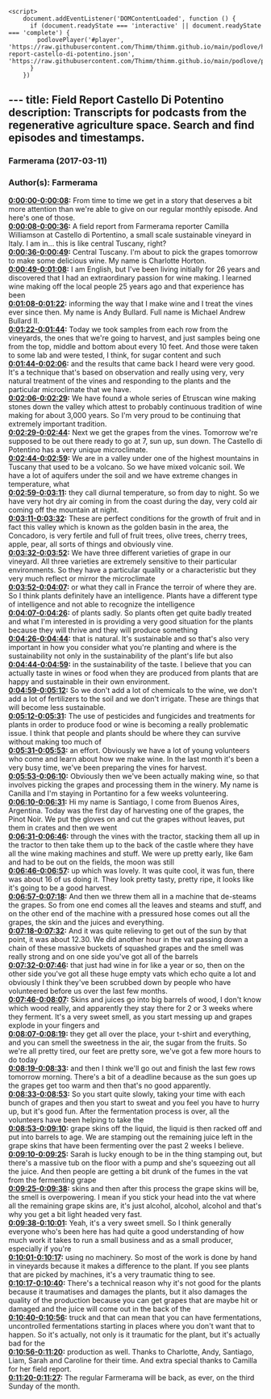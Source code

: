 <script src="https://cdn.podlove.org/web-player/embed.js"></script>
    <script>
        document.addEventListener('DOMContentLoaded', function () {
          if (document.readyState === 'interactive' || document.readyState === 'complete') {
            podlovePlayer('#player', 'https://raw.githubusercontent.com/Thimm/thimm.github.io/main/podlove/https://raw.githubusercontent.com/Thimm/thimm.github.io/main/podlove/podlove/Farmerama/Field-report-castello-di-potentino.json', 'https://raw.githubusercontent.com/Thimm/thimm.github.io/main/podlove/podlove/Farmerama/config.json').then(registerExternalEvents('player'))
          }
        })
  </script>---
title: Field Report Castello Di Potentino
description: Transcripts for podcasts from the regenerative agriculture space. Search and find episodes and timestamps.
---

### Farmerama  (2017-03-11)  
### Author(s): Farmerama  

**[0:00:00-0:00:08](https://soundcloud.com/farmerama-radio/farmerama-field-report-castello-di-potentino#t=0:00:00):**  From time to time we get in a story that deserves a bit more attention than we're able to give  on our regular monthly episode.  And here's one of those.  
**[0:00:08-0:00:36](https://soundcloud.com/farmerama-radio/farmerama-field-report-castello-di-potentino#t=0:00:08):**  A field report from Farmerama reporter Camilla Williamson at Castello di Portentino, a small  scale sustainable vineyard in Italy.  I am in... this is like central Tuscany, right?  
**[0:00:36-0:00:49](https://soundcloud.com/farmerama-radio/farmerama-field-report-castello-di-potentino#t=0:00:36):**  Central Tuscany.  I'm about to pick the grapes tomorrow to make some delicious wine.  My name is Charlotte Horton.  
**[0:00:49-0:01:08](https://soundcloud.com/farmerama-radio/farmerama-field-report-castello-di-potentino#t=0:00:49):**  I am English, but I've been living initially for 26 years and discovered that I had an  extraordinary passion for wine making.  I learned wine making off the local people 25 years ago and that experience has been  
**[0:01:08-0:01:22](https://soundcloud.com/farmerama-radio/farmerama-field-report-castello-di-potentino#t=0:01:08):**  informing the way that I make wine and I treat the vines ever since then.  My name is Andy Bullard.  Full name is Michael Andrew Bullard II.  
**[0:01:22-0:01:44](https://soundcloud.com/farmerama-radio/farmerama-field-report-castello-di-potentino#t=0:01:22):**  Today we took samples from each row from the vineyards, the ones that we're going to harvest,  and just samples being one from the top, middle and bottom about every 10 feet.  And those were taken to some lab and were tested, I think, for sugar content and such  
**[0:01:44-0:02:06](https://soundcloud.com/farmerama-radio/farmerama-field-report-castello-di-potentino#t=0:01:44):**  and the results that came back I heard were very good.  It's a technique that's based on observation and really using very, very natural treatment  of the vines and responding to the plants and the particular microclimate that we have.  
**[0:02:06-0:02:29](https://soundcloud.com/farmerama-radio/farmerama-field-report-castello-di-potentino#t=0:02:06):**  We have found a whole series of Etruscan wine making stones down the valley which attest  to probably continuous tradition of wine making for about 3,000 years.  So I'm very proud to be continuing that extremely important tradition.  
**[0:02:29-0:02:44](https://soundcloud.com/farmerama-radio/farmerama-field-report-castello-di-potentino#t=0:02:29):**  Next we get the grapes from the vines.  Tomorrow we're supposed to be out there ready to go at 7, sun up, sun down.  The Castello di Potentino has a very unique microclimate.  
**[0:02:44-0:02:59](https://soundcloud.com/farmerama-radio/farmerama-field-report-castello-di-potentino#t=0:02:44):**  We are in a valley under one of the highest mountains in Tuscany that used to be a volcano.  So we have mixed volcanic soil.  We have a lot of aquifers under the soil and we have extreme changes in temperature, what  
**[0:02:59-0:03:11](https://soundcloud.com/farmerama-radio/farmerama-field-report-castello-di-potentino#t=0:02:59):**  they call diurnal temperature, so from day to night.  So we have very hot dry air coming in from the coast during the day, very cold air coming  off the mountain at night.  
**[0:03:11-0:03:32](https://soundcloud.com/farmerama-radio/farmerama-field-report-castello-di-potentino#t=0:03:11):**  These are perfect conditions for the growth of fruit and in fact this valley which is  known as the golden basin in the area, the Concadoro, is very fertile and full of fruit  trees, olive trees, cherry trees, apple, pear, all sorts of things and obviously vine.  
**[0:03:32-0:03:52](https://soundcloud.com/farmerama-radio/farmerama-field-report-castello-di-potentino#t=0:03:32):**  We have three different varieties of grape in our vineyard.  All three varieties are extremely sensitive to their particular environments.  So they have a particular quality or a characteristic but they very much reflect or mirror the microclimate  
**[0:03:52-0:04:07](https://soundcloud.com/farmerama-radio/farmerama-field-report-castello-di-potentino#t=0:03:52):**  or what they call in France the terroir of where they are.  So I think plants definitely have an intelligence.  Plants have a different type of intelligence and not able to recognize the intelligence  
**[0:04:07-0:04:26](https://soundcloud.com/farmerama-radio/farmerama-field-report-castello-di-potentino#t=0:04:07):**  of plants sadly.  So plants often get quite badly treated and what I'm interested in is providing a very  good situation for the plants because they will thrive and they will produce something  
**[0:04:26-0:04:44](https://soundcloud.com/farmerama-radio/farmerama-field-report-castello-di-potentino#t=0:04:26):**  that is natural.  It's sustainable and so that's also very important in how you consider what you're planting and  where is the sustainability not only in the sustainability of the plant's life but also  
**[0:04:44-0:04:59](https://soundcloud.com/farmerama-radio/farmerama-field-report-castello-di-potentino#t=0:04:44):**  in the sustainability of the taste.  I believe that you can actually taste in wines or food when they are produced from plants  that are happy and sustainable in their own environment.  
**[0:04:59-0:05:12](https://soundcloud.com/farmerama-radio/farmerama-field-report-castello-di-potentino#t=0:04:59):**  So we don't add a lot of chemicals to the wine, we don't add a lot of fertilizers to  the soil and we don't irrigate.  These are things that will become less sustainable.  
**[0:05:12-0:05:31](https://soundcloud.com/farmerama-radio/farmerama-field-report-castello-di-potentino#t=0:05:12):**  The use of pesticides and fungicides and treatments for plants in order to produce food or wine  is becoming a really problematic issue.  I think that people and plants should be where they can survive without making too much of  
**[0:05:31-0:05:53](https://soundcloud.com/farmerama-radio/farmerama-field-report-castello-di-potentino#t=0:05:31):**  an effort.  Obviously we have a lot of young volunteers who come and learn about how we make wine.  In the last month it's been a very busy time, we've been preparing the vines for harvest.  
**[0:05:53-0:06:10](https://soundcloud.com/farmerama-radio/farmerama-field-report-castello-di-potentino#t=0:05:53):**  Obviously then we've been actually making wine, so that involves picking the grapes  and processing them in the winery.  My name is Canilla and I'm staying in Portantino for a few weeks volunteering.  
**[0:06:10-0:06:31](https://soundcloud.com/farmerama-radio/farmerama-field-report-castello-di-potentino#t=0:06:10):**  Hi my name is Santiago, I come from Buenos Aires, Argentina.  Today was the first day of harvesting one of the grapes, the Pinot Noir.  We put the gloves on and cut the grapes without leaves, put them in crates and then we went  
**[0:06:31-0:06:46](https://soundcloud.com/farmerama-radio/farmerama-field-report-castello-di-potentino#t=0:06:31):**  through the vines with the tractor, stacking them all up in the tractor to then take them  up to the back of the castle where they have all the wine making machines and stuff.  We were up pretty early, like 6am and had to be out on the fields, the moon was still  
**[0:06:46-0:06:57](https://soundcloud.com/farmerama-radio/farmerama-field-report-castello-di-potentino#t=0:06:46):**  up which was lovely.  It was quite cool, it was fun, there was about 16 of us doing it.  They look pretty tasty, pretty ripe, it looks like it's going to be a good harvest.  
**[0:06:57-0:07:18](https://soundcloud.com/farmerama-radio/farmerama-field-report-castello-di-potentino#t=0:06:57):**  And then we threw them all in a machine that de-steams the grapes.  So from one end comes all the leaves and steams and stuff, and on the other end of the machine  with a pressured hose comes out all the grapes, the skin and the juices and everything.  
**[0:07:18-0:07:32](https://soundcloud.com/farmerama-radio/farmerama-field-report-castello-di-potentino#t=0:07:18):**  And it was quite relieving to get out of the sun by that point, it was about 12.30.  We did another hour in the vat passing down a chain of these massive buckets of squashed  grapes and the smell was really strong and on one side you've got all of the barrels  
**[0:07:32-0:07:46](https://soundcloud.com/farmerama-radio/farmerama-field-report-castello-di-potentino#t=0:07:32):**  that just had wine in for like a year or so, then on the other side you've got all these  huge empty vats which echo quite a lot and obviously I think they've been scrubbed down  by people who have volunteered before us over the last few months.  
**[0:07:46-0:08:07](https://soundcloud.com/farmerama-radio/farmerama-field-report-castello-di-potentino#t=0:07:46):**  Skins and juices go into big barrels of wood, I don't know which wood really, and apparently  they stay there for 2 or 3 weeks where they ferment.  It's a very sweet smell, as you start messing up and grapes explode in your fingers and  
**[0:08:07-0:08:19](https://soundcloud.com/farmerama-radio/farmerama-field-report-castello-di-potentino#t=0:08:07):**  they get all over the place, your t-shirt and everything, and you can smell the sweetness  in the air, the sugar from the fruits.  So we're all pretty tired, our feet are pretty sore, we've got a few more hours to do today  
**[0:08:19-0:08:33](https://soundcloud.com/farmerama-radio/farmerama-field-report-castello-di-potentino#t=0:08:19):**  and then I think we'll go out and finish the last few rows tomorrow morning.  There's a bit of a deadline because as the sun goes up the grapes get too warm and then  that's no good apparently.  
**[0:08:33-0:08:53](https://soundcloud.com/farmerama-radio/farmerama-field-report-castello-di-potentino#t=0:08:33):**  So you start quite slowly, taking your time with each bunch of grapes and then you start  to sweat and you feel you have to hurry up, but it's good fun.  After the fermentation process is over, all the volunteers have been helping to take the  
**[0:08:53-0:09:10](https://soundcloud.com/farmerama-radio/farmerama-field-report-castello-di-potentino#t=0:08:53):**  grape skins off the liquid, the liquid is then racked off and put into barrels to age.  We are stamping out the remaining juice left in the grape skins that have been fermenting  over the past 2 weeks I believe.  
**[0:09:10-0:09:25](https://soundcloud.com/farmerama-radio/farmerama-field-report-castello-di-potentino#t=0:09:10):**  Sarah is lucky enough to be in the thing stamping out, but there's a massive tub on the floor  with a pump and she's squeezing out all the juice.  And then people are getting a bit drunk of the fumes in the vat from the fermenting grape  
**[0:09:25-0:09:38](https://soundcloud.com/farmerama-radio/farmerama-field-report-castello-di-potentino#t=0:09:25):**  skins and then after this process the grape skins will be, the smell is overpowering.  I mean if you stick your head into the vat where all the remaining grape skins are, it's  just alcohol, alcohol, alcohol and that's why you get a bit light headed very fast.  
**[0:09:38-0:10:01](https://soundcloud.com/farmerama-radio/farmerama-field-report-castello-di-potentino#t=0:09:38):**  Yeah, it's a very sweet smell.  So I think generally everyone who's been here has had quite a good understanding of how  much work it takes to run a small business and as a small producer, especially if you're  
**[0:10:01-0:10:17](https://soundcloud.com/farmerama-radio/farmerama-field-report-castello-di-potentino#t=0:10:01):**  using no machinery.  So most of the work is done by hand in vineyards because it makes a difference to the plant.  If you see plants that are picked by machines, it's a very traumatic thing to see.  
**[0:10:17-0:10:40](https://soundcloud.com/farmerama-radio/farmerama-field-report-castello-di-potentino#t=0:10:17):**  There's a technical reason why it's not good for the plants because it traumatises and  damages the plants, but it also damages the quality of the production because you can  get grapes that are maybe hit or damaged and the juice will come out in the back of the  
**[0:10:40-0:10:56](https://soundcloud.com/farmerama-radio/farmerama-field-report-castello-di-potentino#t=0:10:40):**  truck and that can mean that you can have fermentations, uncontrolled fermentations  starting in places where you don't want that to happen.  So it's actually, not only is it traumatic for the plant, but it's actually bad for the  
**[0:10:56-0:11:20](https://soundcloud.com/farmerama-radio/farmerama-field-report-castello-di-potentino#t=0:10:56):**  production as well.  Thanks to Charlotte, Andy, Santiago, Liam, Sarah and Caroline for their time.  And extra special thanks to Camilla for her field report.  
**[0:11:20-0:11:27](https://soundcloud.com/farmerama-radio/farmerama-field-report-castello-di-potentino#t=0:11:20):**  The regular Farmerama will be back, as ever, on the third Sunday of the month.  